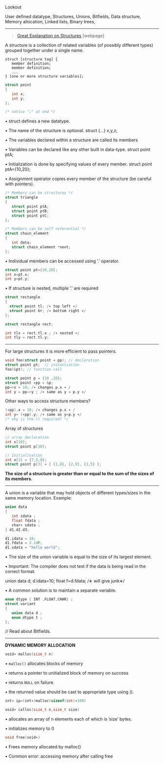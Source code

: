 Lookout

User defined datatype,
Structures,
Unions,
Bitfields,
Data structure,
Memory allocation,
Linked lists,
Binary trees,

---
> [Great Explanation on Structures](https://www.microforum.cc/blogs/entry/21-how-to-struct-lessons-on-structures-in-c/) [webpage]

A structure is a collection of related variables (of possibly different types) grouped together under a single name.
```
struct [structure tag] {
   member definition;
   member definition;
   ...
} [one or more structure variables];
```

```c
struct point
{
   int x;
   int y;
};

/* notice ";" at end */
```

• struct defines a new datatype.

• The name of the structure is optional.
struct {...} x,y,z;

• The variables declared within a structure are called its
members

• Variables can be declared like any other built in data-type.
struct point ptA;

• Initialization is done by specifying values of every member.
struct point ptA={10,20};

• Assignment operator copies every member of the structure
(be careful with pointers). 

```c
/* Members can be structures */
struct triangle
{
   struct point ptA;
   struct point ptB;
   struct point ptC;
};

/* Members can be self referential */
struct chain_element
{
   int data;
   struct chain_element *next;
};
```

• Individual members can be accessed using ’.’ operator.
```c
struct point pt={10,20}; 
int x=pt.x; 
int y=pt.y;
```

• If structure is nested, multiple ’.’ are required
```c
struct rectangle
{
  struct point tl; /∗ top left ∗/
  struct point br; /∗ bottom right ∗/
};

struct rectangle rect;

int tlx = rect.tl.x ; /∗ nested ∗/
int tly = rect.tl.y;
```

---

For large structures it is more efficient to pass pointers.
```c
void foo(struct point ∗ pp); // declaration
struct point pt;  // instantiation
foo(&pt); // function call

struct point p = {10 ,20};
struct point ∗pp = &p;
pp−>x = 10; /∗ changes p.x ∗ /
int y = pp−>y ; /∗ same as y = p.y ∗/
```
Other ways to access structure members?
```c
(∗pp).x = 10; /∗ changes p.x ∗ /
int y= (∗pp).y; /∗ same as y=p.y ∗/
/* why is the () required? */
```

Array of structures
```c
// array declaration
int x[10];
struct point p[10];

// Initialisation
int x[3] = {7,5,8};
struct point p[3] = { {1,8}, {2,9}, {3,5} };
```

**The size of a structure is greater than or equal to the sum
of the sizes of its members.**

---

A union is a variable that may hold objects of different
types/sizes in the same memory location. Example:
```c
union data
{
   int idata ;
   float fdata ;
   char∗ sdata ;
} d1,d2,d3;

d1.idata = 10;
d1.fdata = 3.14F;
d1.sdata = "hello world"; 
```

• The size of the union variable is equal to the size of its
largest element.

• Important: The compiler does not test if the data is being
read in the correct format.

union data d; d.idata=10; float f=d.fdata; /∗ will give junk∗/

• A common solution is to maintain a separate variable.
```c
enum dtype { INT ,FLOAT,CHAR} ;
struct variant
{
   union data d ;
   enum dtype t ;
};
```

// Read about Bitfields.

---

**DYNAMIC MEMORY ALLOCATION**

```c 
void∗ malloc(size_t n)
```
• `malloc()` allocates blocks of memory

• returns a pointer to unitialized block of memory on
success

• returns `NULL` on failure.

• the returned value should be cast to appropriate type using (). 
```c
int∗ ip=(int∗)malloc(sizeof(int)∗100) 
```

```c
void∗ calloc(size_t n,size_t size)
```
• allocates an array of n elements each of which is ’size’ bytes.

• initializes memory to 0

```c
void free(void∗)
```
• Frees memory allocated by malloc()

• Common error: accessing memory after calling free

